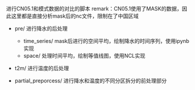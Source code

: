 进行CN05.1和模式数据的对比的脚本
remark：CN05.1使用了MASK的数据，因此这里都是直接分析mask后的nc文件，限制在了中国区域
    
- pre/ 进行降水的后处理
    - time_series/    mask后进行的空间平均，绘制降水的时间序列，使用ipynb实现
    - space/  处理时间平均，绘制等值线图，使用NCL实现

- t2m/  进行温度的后处理
        
- partial_preporcess/ 进行降水和温度的不同分区拆分的前处理部分    